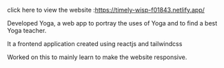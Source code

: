 click here to view the website :https://timely-wisp-f01843.netlify.app/

Developed Yoga, a web app to  portray the uses of Yoga and to find a best Yoga teacher.

It a frontend application created using reactjs and tailwindcss

Worked on this to mainly learn to make the website responsive.
